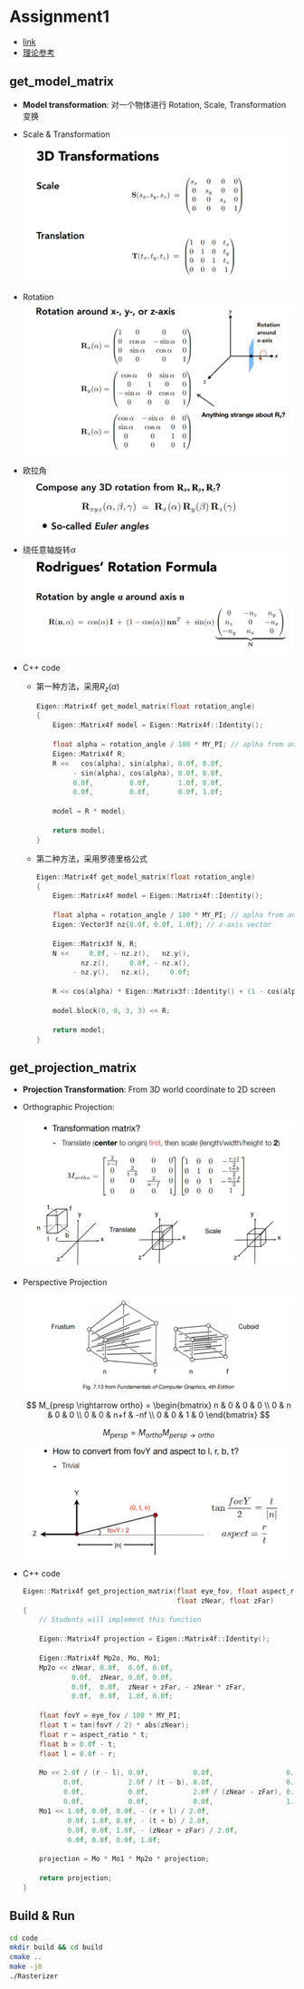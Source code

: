 # Assignment1

- [link](http://games-cn.org/forums/topic/graphics-intro-hw1/)
- [理论参考](https://blog.csdn.net/why18767183086/article/details/107237618)

## get_model_matrix
- **Model transformation**: 对一个物体进行 Rotation, Scale, Transformation 变换
- Scale & Transformation<br>
  ![](./pics/Scale_Transformation.png)
- Rotation<br>
  ![](./pics/Rotation.png)
- 欧拉角
  ![](./pics/Euler_angles.png)
- 绕任意轴旋转$\alpha$
  ![](./pics/Rodrigues_Rotation.png)

- C++ code
  - 第一种方法，采用$R_z(\alpha)$
  
    ```c++
    Eigen::Matrix4f get_model_matrix(float rotation_angle)
    {
        Eigen::Matrix4f model = Eigen::Matrix4f::Identity();
    
        float alpha = rotation_angle / 180 * MY_PI; // aplha from angle to π
        Eigen::Matrix4f R;
        R <<   cos(alpha), sin(alpha), 0.0f, 0.0f,
             - sin(alpha), cos(alpha), 0.0f, 0.0f,
             0.0f,         0.0f,       1.0f, 0.0f,
             0.0f,         0.0f,       0.0f, 1.0f;
        
        model = R * model;
    
        return model;
    }
    ```
  
    
  
  - 第二种方法，采用罗德里格公式
  
    ```c++
    Eigen::Matrix4f get_model_matrix(float rotation_angle)
    {
        Eigen::Matrix4f model = Eigen::Matrix4f::Identity();
    
        float alpha = rotation_angle / 180 * MY_PI; // aplha from angle to π
        Eigen::Vector3f nz{0.0f, 0.0f, 1.0f}; // z-axis vector
    
        Eigen::Matrix3f N, R;
        N <<     0.0f, - nz.z(),   nz.y(),
               nz.z(),     0.0f, - nz.x(),
             - nz.y(),   nz.x(),     0.0f;
    
        R << cos(alpha) * Eigen::Matrix3f::Identity() + (1 - cos(alpha)) * nz * nz.transpose() + sin(alpha) * N;
        
        model.block(0, 0, 3, 3) << R;
    
        return model;
    }
    ```
  
    

## get_projection_matrix

- **Projection Transformation**: From 3D world coordinate to 2D screen

- Orthographic Projection:

  ![](./pics/Orthographic_Projection.png)

- Perspective Projection

  ![](./pics/Perspective_Projection1.png)
  $$
  M_{presp \rightarrow ortho} = \begin{bmatrix}
  n & 0 & 0 & 0 \\
  0 & n & 0 & 0 \\
  0 & 0 & n+f & -nf \\
  0 & 0 & 1 & 0
  \end{bmatrix}
  $$

  $$
  M_{persp} = M_{ortho}M_{persp \rightarrow ortho}
  $$
  ![](./pics/fov_aspect.png)

- C++ code

  ```c++
  Eigen::Matrix4f get_projection_matrix(float eye_fov, float aspect_ratio,
                                        float zNear, float zFar)
  {
      // Students will implement this function
  
      Eigen::Matrix4f projection = Eigen::Matrix4f::Identity();
  
      Eigen::Matrix4f Mp2o, Mo, Mo1;
      Mp2o << zNear, 0.0f,  0.0f, 0.0f,
              0.0f,  zNear, 0.0f, 0.0f,
              0.0f,  0.0f,  zNear + zFar, - zNear * zFar,
              0.0f,  0.0f,  1.0f, 0.0f;
  
      float fovY = eye_fov / 180 * MY_PI;
      float t = tan(fovY / 2) * abs(zNear);
      float r = aspect_ratio * t;
      float b = 0.0f - t;
      float l = 0.0f - r;
  
      Mo << 2.0f / (r - l), 0.0f,           0.0f,                  0.0f,
            0.0f,           2.0f / (t - b), 0.0f,                  0.0f,
            0.0f,           0.0f,           2.0f / (zNear - zFar), 0.0f,
            0.0f,           0.0f,           0.0f,                  1.0f;
      Mo1 << 1.0f, 0.0f, 0.0f, - (r + l) / 2.0f,
             0.0f, 1.0f, 0.0f, - (t + b) / 2.0f,
             0.0f, 0.0f, 1.0f, - (zNear + zFar) / 2.0f,
             0.0f, 0.0f, 0.0f, 1.0f;
      
      projection = Mo * Mo1 * Mp2o * projection;
  
      return projection;
  }
  ```




## Build & Run

```bash
cd code
mkdir build && cd build
cmake ..
make -j8
./Rasterizer
```

